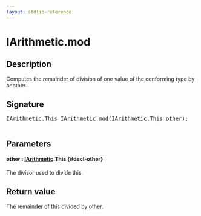 ```yaml
---
layout: stdlib-reference
---
```


# IArithmetic\.mod

## Description

Computes the remainder of division of one value of the conforming type by another.



## Signature 

<pre>
<a href="/stdlib-reference/interfaces/iarithmetic-01/index" class="code_type">IArithmetic</a>.<span class="code_keyword">This</span> <a href="/stdlib-reference/interfaces/iarithmetic-01/index" class="code_type">IArithmetic</a>.<a href="/stdlib-reference/interfaces/iarithmetic-01/mod">mod</a>(<a href="/stdlib-reference/interfaces/iarithmetic-01/index" class="code_type">IArithmetic</a>.<span class="code_keyword">This</span> <a href="/stdlib-reference/interfaces/iarithmetic-01/mod#decl-other" class="code_param">other</a>);

</pre>

## Parameters

#### other  : [IArithmetic](/stdlib-reference/interfaces/iarithmetic-01/index)\.This {#decl-other}
The divisor used to divide <span class='code'>this</span>.


## Return value
The remainder of <span class='code'>this</span> divided by <span class='code'><a href="/stdlib-reference/interfaces/iarithmetic-01/mod#decl-other" class="code_param">other</a></span>.


